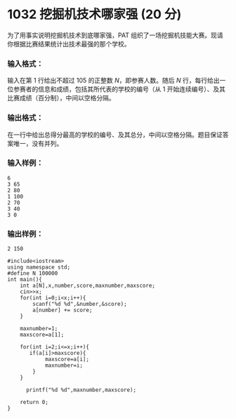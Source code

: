 # 1032 挖掘机技术哪家强 (20 分)

为了用事实说明挖掘机技术到底哪家强，PAT 组织了一场挖掘机技能大赛。现请你根据比赛结果统计出技术最强的那个学校。

### 输入格式：

输入在第 1 行给出不超过 105 的正整数 *N*，即参赛人数。随后 *N* 行，每行给出一位参赛者的信息和成绩，包括其所代表的学校的编号（从 1 开始连续编号）、及其比赛成绩（百分制），中间以空格分隔。

### 输出格式：

在一行中给出总得分最高的学校的编号、及其总分，中间以空格分隔。题目保证答案唯一，没有并列。

### 输入样例：

```in
6
3 65
2 80
1 100
2 70
3 40
3 0
```

### 输出样例：

```out
2 150
```

```
#include<iostream>
using namespace std;
#define N 100000
int main(){
    int a[N],x,number,score,maxnumber,maxscore;
    cin>>x;
    for(int i=0;i<x;i++){
        scanf("%d %d",&number,&score);
        a[number] += score;
    }
    
    maxnumber=1;
    maxscore=a[1];

    for(int i=2;i<=x;i++){
       if(a[i]>maxscore){
            maxscore=a[i];
            maxnumber=i;
        }
    }
    
      printf("%d %d",maxnumber,maxscore);   
   
    return 0;
}
```

